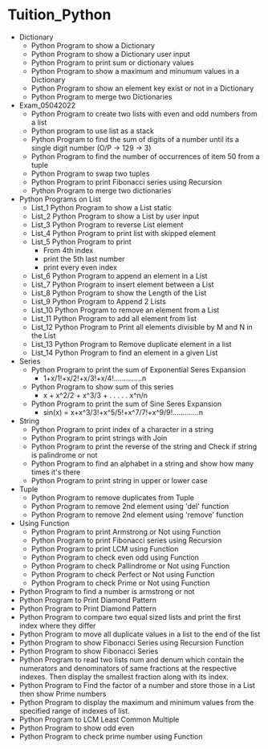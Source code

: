 # Tuition_Python

- Dictionary
  - Python Program to show a Dictionary
  - Python Program to show a Dictionary user input
  - Python Program to print sum or dictionary values
  - Python Program to show a maximum and minumum values in a Dictionary
  - Python Program to show an element key exist or not in a Dictionary
  - Python Program to merge two Dictionaries
- Exam_05042022
  - Python Program to create two lists with even and odd numbers from a list
  - Python program to use list as a stack
  - Python Program to find the sum of digits of a number until its a single digit number (O/P -> 129 -> 3)
  - Python Program to find the number of occurrences of item 50 from a tuple
  - Python Program to swap two tuples
  - Python Program to print Fibonacci series using Recursion
  - Python Program to merge two dictionaries
- Python Programs on List
  - List_1 Python Program to show a List static
  - List_2 Python Program to show a List by user input
  - List_3 Python Program to reverse List element
  - List_4 Python Program to print list with skipped element
  - List_5 Python Program to print 
    - From 4th index
    - print the 5th last number
    - print every even index
  - List_6 Python Program to append an element in a List
  - List_7 Python Program to insert element between a List
  - List_8 Python Program to show the Length of the List
  - List_9 Python Program to Append 2 Lists
  - List_10 Python Program to remove an element from a List
  - List_11 Python Program to add all element from list
  - List_12 Python Program to Print all elements divisible by M and N in the List
  - List_13 Python Program to Remove duplicate element in a list
  - List_14 Python Program to find an element in a given List
- Series
  - Python Program to print the sum of Exponential Seres Expansion
    - 1+x/1!+x/2!+x/3!+x/4!..............n
  - Python Program to show sum of this series
    - x + x^2/2 + x^3/3 + . .  . . . x^n/n
  - Python Program to print the sum of Sine Seres Expansion
    - sin(x) = x+x^3/3!+x^5/5!+x^7/7!+x^9/9!.............n
- String
  - Python Program to print index of a character in a string
  - Python Program to print strings with Join
  - Python Program to print the reverse of the string and Check if string is palindrome or not
  - Python Program to find an alphabet in a string and show how many times it's there
  - Python Program to print string in upper or lower case
- Tuple
  - Python Program to remove duplicates from Tuple
  - Python Program to remove 2nd element using 'del' function
  - Python Program to remove 2nd element using 'remove' function
- Using Function
  - Python Program to print Armstrong or Not using Function
  - Python Program to print Fibonacci series using Recursion
  - Python Program to print LCM using Function
  - Python Program to check even odd using Function
  - Python Program to check Pallindrome or Not using Function
  - Python Program to check Perfect or Not using Function
  - Python Program to check Prime or Not using Function
- Python Program to find a number is armstrong or not
- Python Program to Print Diamond Pattern
- Python Program to Print Diamond Pattern
- Python Program to compare two equal sized lists and print the first index where they differ
- Python Program to move all duplicate values in a list to the end of the list
- Python Program to show Fibonacci Series using Recursion Function
- Python Program to show Fibonacci Series
- Python Program to read two lists num and denum which contain the numerators and denominators of same fractions at the respective indexes. Then display the smallest fraction along with its index.
- Python Program to Find the factor of a number and store those in a List then show Prime numbers
- Python Program to display the maximum and minimum values from the specified range of indexes of list.
- Python Program to LCM Least Common Multiple
- Python Program to show odd even
- Python Program to check prime number using Function

